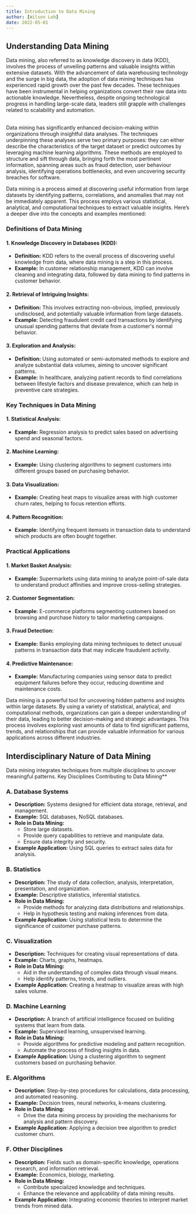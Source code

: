 ```yaml
---
title: Introduction to Data Mining 
author: [Wilson Loh]
date: 2022-05-01
---
```


## Understanding Data Mining
Data mining, also referred to as knowledge discovery in data (KDD), involves the process of unveiling patterns and valuable insights within extensive datasets. With the advancement of data warehousing technology and the surge in big data, the adoption of data mining techniques has experienced rapid growth over the past few decades. These techniques have been instrumental in helping organizations convert their raw data into actionable knowledge. Nevertheless, despite ongoing technological progress in handling large-scale data, leaders still grapple with challenges related to scalability and automation.

<br>
Data mining has significantly enhanced decision-making within organizations through insightful data analyses. The techniques underpinning these analyses serve two primary purposes: they can either describe the characteristics of the target dataset or predict outcomes by leveraging machine learning algorithms. These methods are employed to structure and sift through data, bringing forth the most pertinent information, spanning areas such as fraud detection, user behaviour analysis, identifying operations bottlenecks, and even uncovering security breaches for software.

Data mining is a process aimed at discovering useful information from large datasets by identifying patterns, correlations, and anomalies that may not be immediately apparent. This process employs various statistical, analytical, and computational techniques to extract valuable insights. Here’s a deeper dive into the concepts and examples mentioned:

### Definitions of Data Mining

#### 1. **Knowledge Discovery in Databases (KDD):**
- **Definition:** KDD refers to the overall process of discovering useful knowledge from data, where data mining is a step in this process.
- **Example:** In customer relationship management, KDD can involve cleaning and integrating data, followed by data mining to find patterns in customer behavior.

#### 2. **Retrieval of Intriguing Insights:**
- **Definition:** This involves extracting non-obvious, implied, previously undisclosed, and potentially valuable information from large datasets.
- **Example:** Detecting fraudulent credit card transactions by identifying unusual spending patterns that deviate from a customer's normal behavior.

#### 3. **Exploration and Analysis:**
- **Definition:** Using automated or semi-automated methods to explore and analyze substantial data volumes, aiming to uncover significant patterns.
- **Example:** In healthcare, analyzing patient records to find correlations between lifestyle factors and disease prevalence, which can help in preventive care strategies.

### Key Techniques in Data Mining

#### 1. **Statistical Analysis:**
   - **Example:** Regression analysis to predict sales based on advertising spend and seasonal factors.

#### 2. **Machine Learning:**
   - **Example:** Using clustering algorithms to segment customers into different groups based on purchasing behavior.

#### 3. **Data Visualization:**
   - **Example:** Creating heat maps to visualize areas with high customer churn rates, helping to focus retention efforts.

#### 4. **Pattern Recognition:**
   - **Example:** Identifying frequent itemsets in transaction data to understand which products are often bought together.

### Practical Applications

#### 1. **Market Basket Analysis:**
   - **Example:** Supermarkets using data mining to analyze point-of-sale data to understand product affinities and improve cross-selling strategies.

#### 2. **Customer Segmentation:**
   - **Example:** E-commerce platforms segmenting customers based on browsing and purchase history to tailor marketing campaigns.

#### 3. **Fraud Detection:**
   - **Example:** Banks employing data mining techniques to detect unusual patterns in transaction data that may indicate fraudulent activity.

#### 4. **Predictive Maintenance:**
   - **Example:** Manufacturing companies using sensor data to predict equipment failures before they occur, reducing downtime and maintenance costs.


Data mining is a powerful tool for uncovering hidden patterns and insights within large datasets. By using a variety of statistical, analytical, and computational methods, organizations can gain a deeper understanding of their data, leading to better decision-making and strategic advantages. This process involves exploring vast amounts of data to find significant patterns, trends, and relationships that can provide valuable information for various applications across different industries.


## Interdisciplinary Nature of Data Mining

Data mining integrates techniques from multiple disciplines to uncover meaningful patterns. Key Disciplines Contributing to Data Mining**

### A. Database Systems
- **Description:** Systems designed for efficient data storage, retrieval, and management.
- **Example:** SQL databases, NoSQL databases.
- **Role in Data Mining:** 
  - Store large datasets.
  - Provide query capabilities to retrieve and manipulate data.
  - Ensure data integrity and security.
- **Example Application:** Using SQL queries to extract sales data for analysis.

### B. Statistics
- **Description:** The study of data collection, analysis, interpretation, presentation, and organization.
- **Example:** Descriptive statistics, inferential statistics.
- **Role in Data Mining:**
  - Provide methods for analyzing data distributions and relationships.
  - Help in hypothesis testing and making inferences from data.
- **Example Application:** Using statistical tests to determine the significance of customer purchase patterns.

### C. Visualization
- **Description:** Techniques for creating visual representations of data.
- **Example:** Charts, graphs, heatmaps.
- **Role in Data Mining:**
  - Aid in the understanding of complex data through visual means.
  - Help identify patterns, trends, and outliers.
- **Example Application:** Creating a heatmap to visualize areas with high sales volume.

### D. Machine Learning
- **Description:** A branch of artificial intelligence focused on building systems that learn from data.
- **Example:** Supervised learning, unsupervised learning.
- **Role in Data Mining:**
  - Provide algorithms for predictive modeling and pattern recognition.
  - Automate the process of finding insights in data.
- **Example Application:** Using a clustering algorithm to segment customers based on purchasing behavior.

### E. Algorithms
- **Description:** Step-by-step procedures for calculations, data processing, and automated reasoning.
- **Example:** Decision trees, neural networks, k-means clustering.
- **Role in Data Mining:**
  - Drive the data mining process by providing the mechanisms for analysis and pattern discovery.
- **Example Application:** Applying a decision tree algorithm to predict customer churn.

### F. Other Disciplines
- **Description:** Fields such as domain-specific knowledge, operations research, and information retrieval.
- **Example:** Economics, biology, marketing.
- **Role in Data Mining:**
  - Contribute specialized knowledge and techniques.
  - Enhance the relevance and applicability of data mining results.
- **Example Application:** Integrating economic theories to interpret market trends from mined data.


